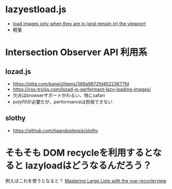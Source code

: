 

# lazyestload.js

* [load images only when they are in (and remain in) the viewport ](https://github.com/Paul-Browne/lazyestload.js)
* 軽量


#  Intersection Observer API 利用系

## lozad.js

* <https://qiita.com/kaneU/items/369a9972fd45223677fd>
* <https://css-tricks.com/lozad-js-performant-lazy-loading-images/>
* 欠点はbrowserサポートがわるい、特にsafari
* polyfillが必要だが、performanceは担保できない

## slothy

+ <https://github.com/tiaanduplessis/slothy>

# そもそも DOM recycleを利用するとなると lazyloadはどうなるんだろう？

例えばこれを使うとなると？
[Mastering Large Lists with the vue-recyclerview](https://github.com/hilongjw/vue-recyclerview)